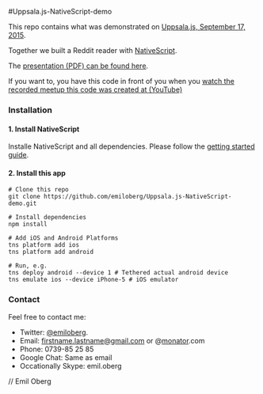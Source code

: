 #Uppsala.js-NativeScript-demo

This repo contains what was demonstrated on [Uppsala.js, September 17, 2015](http://www.meetup.com/Uppsalajs/events/224847482/).

Together we built a Reddit reader with [NativeScript](http://www.nativescript.org).

The [presentation (PDF) can be found here](https://github.com/emiloberg/Uppsala.js-NativeScript-demo/raw/master/docs/Presentation.pdf).

If you want to, you have this code in front of you when you [watch the recorded meetup this code was created at (YouTube)](https://youtu.be/MhwBpVRfljU)


### Installation

#### 1. Install NativeScript
Installe NativeScript and all dependencies. Please follow the [getting started guide](http://docs.nativescript.org/getting-started#getting-up-and-running).

#### 2. Install this app

```
# Clone this repo
git clone https://github.com/emiloberg/Uppsala.js-NativeScript-demo.git

# Install dependencies
npm install

# Add iOS and Android Platforms
tns platform add ios
tns platform add android

# Run, e.g.
tns deploy android --device 1 # Tethered actual android device
tns emulate ios --device iPhone-5 # iOS emulator
```

### Contact

Feel free to contact me:

* Twitter: [@emiloberg](https://twitter.com/emiloberg).
* Email: firstname.lastname@gmail.com or @[monator](http://www.monator.com/).com
* Phone: 0739-85 25 85
* Google Chat: Same as email
* Occationally Skype: emil.oberg

// Emil Oberg
